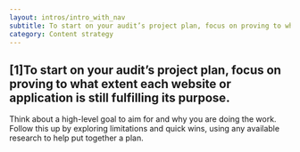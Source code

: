 ```yaml
---
layout: intros/intro_with_nav
subtitle: To start on your audit’s project plan, focus on proving to what extent each website or application is still fulfilling its purpose. Think about a high-level goal to aim for and why you are doing the work.
category: Content strategy
---
```


## [1]To start on your audit’s project plan, focus on proving to what extent each website or application is still fulfilling its purpose.

Think about a high-level goal to aim for and why you are doing the work. Follow this up by exploring limitations and quick wins, using any available research to help put together a plan.
